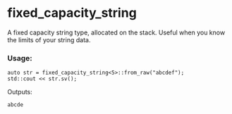 # fixed_capacity_string
A fixed capacity string type, allocated on the stack.
Useful when you know the limits of your string data.

### Usage:
```
auto str = fixed_capacity_string<5>::from_raw("abcdef");
std::cout << str.sv();
```
Outputs:
```
abcde
```